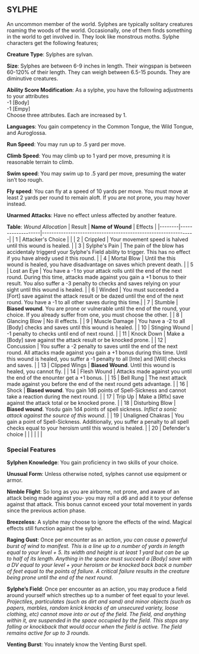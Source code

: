 ## SYLPHE
An uncommon member of the world. Sylphes are typically solitary creatures roaming the woods of the world. Occasionally, one of them finds something in the world to get involved in. They look like monstrous moths. Sylphe characters get the following features;

**Creature Type**: Sylphes are sylvan.

**Size**: Sylphes are between 6-9 inches in length. Their wingspan is between 60-120% of their length. They can weigh between 6.5-15 pounds. They are diminutive creatures.

**Ability Score Modification**: As a sylphe, you have the following adjustments to your attributes  
-1 [Body]  
-1 [Empy]  
Choose three attributes. Each are increased by 1.

**Languages**: You gain competency in the Common Tongue, the Wild Tongue, and Auroglossa.

**Run Speed**: You may run up to .5 yard per move.

**Climb Speed**: You may climb up to 1 yard per move, presuming it is reasonable terrain to climb.

**Swim speed**: You may swim up to .5 yard per move, presuming the water isn’t too rough.

**Fly speed**: You can fly at a speed of 10 yards per move. You must move at least 2 yards per round to remain aloft. If you are not prone, you may hover instead.

**Unarmed Attacks**: Have no effect unless affected by another feature.

**Table**: *Wound Allocation*
| Result | **Name of Wound** | Effects                                                        |
|--------|-------------------|----------------------------------------------------------------|
|   1    | Attacker's Choice |                                                                |
|   2    | Crippled          | Your movement speed is halved until this wound is healed.      |
|   3    | Sylphe's Pain      | The pain of the blow has accidentaly triggerd your Sylphe's Field ability to trigger. This has no effect if you have alredy used it this round. |
|   4    | Mortal Blow       | Until the this wound is healed, you have disadvantage on saves which prevent death. |
|   5    | Lost an Eye       | You have a -1 to your attack rolls until the end of the next round. During this time, attacks made against you gain a +1 bonus to their result. You also suffer a -3 penalty to checks and saves relying on your sight until this wound is healed. |
|   6    | Winded            | You must succeeded a [Fort] save against the attack result or be dazed until the end of the next round. You have a -1 to all other saves during this time.|
|   7    | Stumble | **Biased wound**. You are prone or vulnerable until the end of the round, your choice. If you already suffer from one, you must choose the other. |
|   8    | Glancing Blow     | No ill effects.                                     |
|   9    | Muscle Damage     | You have a -2 to all [Body] checks and saves until this wound is healed. |
|   10   | Stinging Wound    | -1 penalty to checks until end of next round. |
|   11   | Knock Down | Make a [Body] save against the attack result  or be knocked prone. |
|   12   | Concussion | You suffer a -2 penalty to saves until the end of the next round. All attacks made against you gain a +1 bonus during this time. Until this wound is healed, you suffer a -1 penalty to all [Inte] and [Will] checks and saves. |
|   13   | Clipped Wings | **Biased Wound**. Until this wound is healed, you cannot fly.  |
|   14   | Flesh Wound | Attacks made against you until the end of the enounter get a +1 bonus. |
|   15   | Bell Rung | The next attack made against you before the end of the next round gets advantage.  |
|   16   | Shock | **Biased wound**. You gain 1d6 points of Spell-Sickness and cannot take a reaction during the next round. |
|   17   | Trip Up           | Make a [Rflx] save against the attack total or be knocked prone.                                  |
|   18   | Disturbing Blow | **Biased wound**. Yosdu gain 1d4 points of spell sickness. _Inflict a sonic attack against the source of this wound_. |
|   19   | Unaligned Chakras | You gain a point of Spell-Sickness. Additionally, you suffer a penalty to all spell checks equal to your heroism until this wound is healed. |
|   20   | Defender's choice |                                   |
|        |                                                |                                   |

### Special Features

**Sylphen Knowledge**: You gain proficiency in two skills of your choice.

**Unusual Form**: Unless otherwise noted, sylphes cannot use equipment or armor. 

**Nimble Flight**: So long as you are airborne, not prone, and aware of an attack being made against you- you may roll a d6 and add it to your defense against that attack. This bonus cannot exceed your total movement in yards since the previous action phase.

**Breezeless**: A sylphe may choose to ignore the effects of the wind. Magical effects still function against the sylphe.

**Raging Gust**: Once per encounter as an action, _you can cause a powerful burst of wind to manifest. This is a line up to a number of yards in length equal to your level + 5. Its width and height is at least 1 yard but can be up to half of its length. Anything in the space must succeed a [Body] save with a DV equal to your level + your heroism or be knocked back back a number of feet equal to the points of failure. A critical failure results in the creature being prone until the end of the next round_.

**Sylphe’s Field**: Once per encounter as an action, you may produce a field around yourself which strecthes up to a number of feet equal to your level. _Projectiles, particulates (such as dirt and sand) and minor objects (such as papers, marbles, random knick knacks of an unsecured variety, loose clothing, etc) cannot move into or out of the field. The field, and anything within it, are suspended in the space occupied by the field. This stops any falling or knockback that would occur when the field is active. The field remains active for up to 3 rounds._

**Venting Burst**: You innately know the Venting Burst spell.
